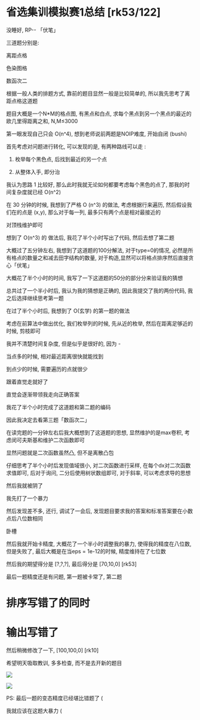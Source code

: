 # 省选集训模拟赛1总结 [rk53/122]

没睡好, RP-- 「伏笔」

三道题分别是:

离距点格

色染图格

数函次二

根据一般人类的排题方式, 靠前的题目显然一般是比较简单的, 所以我先思考了离距点格这道题

题目大概是一个N*M的格点图, 有黑点和白点, 求每个黑点到另一个黑点的最近的欧几里得距离之和, N,M≤3000

第一眼发现自己只会 O(n^4), 想到老师说前两题是NOIP难度, 开始自闭 (bushi)

首先考虑对问题进行转化, 可以发现的是, 有两种路线可以走 :

1) 枚举每个黑色点, 后找到最近的另一个点

2) 从整体入手, 即分治

我认为思路 1 比较好, 那么此时我就无论如何都要考虑每个黑色的点了, 那我的时间复杂度就已经 O(n^2)

在 30 分钟的时候, 我想到了严格 O (n^3) 的做法, 考虑根据行来遍历, 然后假设我们在的点是 (x,y), 那么对于每一列, 最多只有两个点是相对最接近的

对顶栈维护即可

想到了 O(n^3) 的 做法后, 我花了半个小时写出了代码, 然后去想了第二题 

大概过了五分钟左右, 我想到了这道题的100分解法, 对于type=0的情况, 必然是所有格点的数量之和减去田字结构的数量, 对于构造,显然可以将格点排序然后直接贪心「伏笔」


大概花了半个小时的时间, 我写了一下这道题的50分的部分分来验证我的猜想

总共过了一个半小时后, 我认为我的猜想是正确的, 因此我提交了我的两份代码, 我之后选择继续思考第一题 

在过了半个小时后, 我想到了 O(玄学) 的第一题的做法

考虑在前算法中做出优化, 我们枚举列的时候, 先从近的枚举, 然后在距离足够近的时候, 剪枝即可 

我并不清楚时间复杂度, 但是似乎是很好的, 因为 -

当点多的时候, 相对最近距离很快就能找到

到点少的时候, 需要遍历的点就很少

跟着直觉走就好了

直觉会逐渐带领我走向正确答案

我花了半个小时完成了这道题和第二题的编码

因此我决定去看第三题「数函次二」

在读完题的一分钟左右后我大概想到了这道题的思想, 显然维护的是max卷积, 考虑闵可夫斯基和维护二次函数即可  

显然问题就是二次函数虽然凸, 但不是离散凸包

仔细思考了半个小时后发现值域很小, 对二次函数进行采样, 在每个dx对二次函数求值即可, 后对于询问, 二分后使用树状数组即可, 对于斜率, 可以考虑求导的思想

然后我就被阴了

我先打了一个暴力

然后发现差不多, 还行, 调试了一会后, 发现题目要求我的答案和标准答案要在小数点后八位数相同

卧槽

然后我就开始卡精度, 大概花了一个半小时调整我的暴力, 使得我的精度在八位数, 但是失败了, 最后大概是在当eps = 1e-12的时候, 精度维持在了七位数

然后我的期望得分是 [?,?,?], 最后得分是 [70,10,0] [rk53]

最后一题精度还是有问题, 第一题被卡常了, 第二题

# 排序写错了的同时

# 输出写错了

然后稍微修改了一下, [100,100,0] [rk10]

希望明天吸取教训, 多多检查, 而不是去开新的题目

![](https://files.mdnice.com/user/13035/24e75725-1545-4e5a-9ee4-6d1840562817.png)

![](https://files.mdnice.com/user/13035/f792dbf2-d508-4c04-a4d8-a8bb5a1a9895.png)

PS: 最后一题的变态精度已经堪比错题了 (

我就应该在这题大暴力 (

